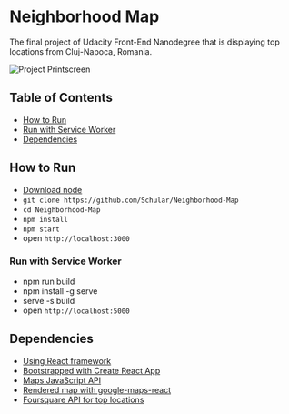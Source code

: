 # Neighborhood Map
The final project of Udacity Front-End Nanodegree that is displaying top locations from Cluj-Napoca, Romania.

![Project Printscreen](https://preview.ibb.co/fp00Fz/PROJECT.png "Project Printscreen")

## Table of Contents

- [How to Run](#how-to-run)
- [Run with Service Worker](#run-with-service-worker)
- [Dependencies](#dependencies)

## How to Run
* [Download node](https://nodejs.org/en/download/)
* `git clone https://github.com/Schular/Neighborhood-Map`
* `cd Neighborhood-Map`
* `npm install`
* `npm start`
* open `http://localhost:3000`

### Run with Service Worker
* npm run build
* npm install -g serve
* serve -s build
* open `http://localhost:5000`

## Dependencies
* [Using React framework](https://reactjs.org/)
* [Bootstrapped with Create React App](https://github.com/facebook/create-react-app)
* [Maps JavaScript API](https://developers.google.com/maps/documentation/javascript/tutorial)
* [Rendered map with google-maps-react](https://github.com/fullstackreact/google-maps-react)
* [Foursquare API for top locations](https://foursquare.com/)
